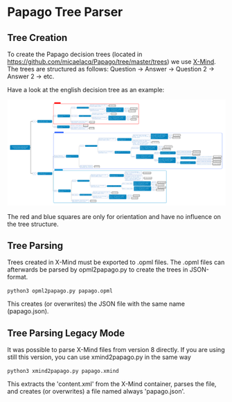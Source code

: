 # Papago Tree Parser

## Tree Creation

To create the Papago decision trees (located in https://github.com/micaelacq/Papago/tree/master/trees) we use [X-Mind](https://xmind.app/). The trees are structured as follows: Question -> Answer -> Question 2 -> Answer 2 -> etc.

Have a look at the english decision tree as an example:

![Papago Decision Tree](https://github.com/micaelacq/Papago/blob/master/parser/papago-en.png?raw=true)

The red and blue squares are only for orientation and have no influence on the tree structure.

## Tree Parsing
Trees created in X-Mind must be exported to .opml files. The .opml files can afterwards be parsed by opml2papago.py to create the trees in JSON-format.

`python3 opml2papago.py papago.opml`

This creates (or overwrites) the JSON file with the same name (papago.json).

## Tree Parsing Legacy Mode
It was possible to parse X-Mind files from version 8 directly. If you are using still this version, you can use xmind2papago.py in the same way

`python3 xmind2papago.py papago.xmind`

This extracts the 'content.xml' from the X-Mind container, parses the file, and creates (or overwrites) a file named always 'papago.json'.
